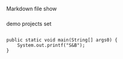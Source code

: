 Markdown file show
###
demo projects set

```

public static void main(String[] args0) {
    System.out.printf("S&B");
}

```